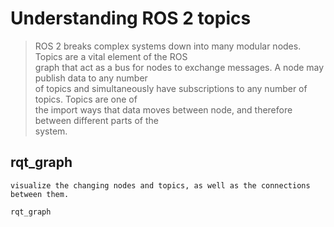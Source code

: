 # Understanding ROS 2 topics
> ROS 2 breaks complex systems down into many modular nodes. Topics are a vital element of the ROS\
        graph that act as a bus for nodes to exchange messages. A node may publish data to any number\
        of topics and simultaneously have subscriptions to any number of topics. Topics are one of\
        the import ways that data moves between node, and therefore between different parts of the\
        system.
## rqt_graph
    visualize the changing nodes and topics, as well as the connections between them.
`rqt_graph`
